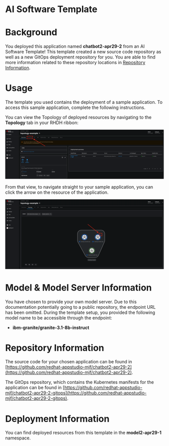 # AI Software Template

# Background

You deployed this application named **chatbot2-apr29-2** from an AI Software Template! This template created a new source code repository as well as a new GitOps deployment repository for you. You are able to find more information related to these repository locations in [Repository Information](#repository-information).

# Usage

The template you used contains the deployment of a sample application. To access this sample application, complete the following instructions.

You can view the Topology of deployed resources by navigating to the **Topology** tab in your RHDH ribbon:

![Topology Ribbon](./images/topology-ribbon.png)

From that view, to navigate straight to your sample application, you can click the arrow on the resource of the application.

![Topology View Application Link](./images/topology-app-link.png)

# Model & Model Server Information
You have chosen to provide your own model server. Due to this documentation potentially going to a public repository, the endpoint URL has been omitted. During the template setup, you provided the following model name to be accessible through the endpoint: 

- **ibm-granite/granite-3.1-8b-instruct**

# Repository Information

The source code for your chosen application can be found in [https://github.com/redhat-appstudio-mjf/chatbot2-apr29-2](https://github.com/redhat-appstudio-mjf/chatbot2-apr29-2).

The GitOps repository, which contains the Kubernetes manifests for the application can be found in 
[https://github.com/redhat-appstudio-mjf/chatbot2-apr29-2-gitops](https://github.com/redhat-appstudio-mjf/chatbot2-apr29-2-gitops). 

# Deployment Information

You can find deployed resources from this template in the **model2-apr29-1** namespace.
